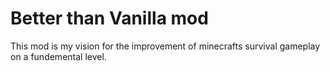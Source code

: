 ﻿# Better than Vanilla mod #
 
 This mod is my vision for the 
 improvement of minecrafts survival gameplay 
 on a fundemental level.
